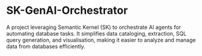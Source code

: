 # SK-GenAI-Orchestrator
A project leveraging Semantic Kernel (SK) to orchestrate AI agents for automating database tasks. It simplifies data cataloging, extraction, SQL query generation, and visualisation, making it easier to analyze and manage data from databases efficiently.
